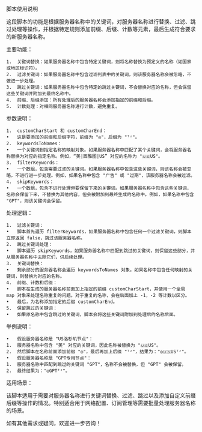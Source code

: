 脚本使用说明

这段脚本的功能是根据服务器名称中的关键词，对服务器名称进行替换、过滤、跳过处理等操作，并根据特定规则添加前缀、后缀、计数等元素，最后生成符合要求的新服务器名称。

主要功能：

	1.	关键词替换：如果服务器名称中包含特定关键词，则将名称替换为预定义的名称（如国家或地区标识符）。
	2.	过滤关键词：如果服务器名称中包含过滤列表中的关键词，则该服务器名称会被忽略，不做进一步处理。
	3.	跳过关键词：如果服务器名称中包含特定的跳过关键词，不会替换对应的名称，但会保留这些关键词并附加到最终名称中。
	4.	前缀、后缀添加：所有处理后的服务器名称会添加指定的前缀和后缀。
	5.	计数处理：对相同服务器名称进行计数，避免重复。

参数说明：

	1.	customCharStart 和 customCharEnd：
	•	这是要添加的前缀和后缀字符，前缀为 "◎"，后缀为 "ᵀᶻ"。
	2.	keywordsToNames：
	•	一个关键词到指定名称的映射对象。如果服务器名称中匹配了某个关键词，会将服务器名称替换为对应的指定名称。例如，“美|西雅图|US” 对应的名称为 "🇺🇸US"。
	3.	filterKeywords：
	•	一个数组，包含需要过滤的关键词。如果服务器名称中包含这些关键词，则该名称会被忽略，不进行进一步处理。例如，如果名称中包含 "广告" 或 "过期"，该服务器名称会被过滤。
	4.	skipKeywords：
	•	一个数组，包含不进行处理但要保留下来的关键词。如果服务器名称中包含这些关键词，名称会保留下来，不替换为其他内容，但会被附加到最终生成的名称中。例如，如果名称中包含 "GPT"，则该关键词会保留。

处理逻辑：

	1.	过滤关键词：
	•	脚本首先遍历 filterKeywords，如果服务器名称中包含任何一个过滤关键词，则脚本立即返回 false，跳过该服务器名称。
	2.	跳过关键词处理：
	•	脚本遍历 skipKeywords，如果服务器名称中匹配到跳过的关键词，则保留这些部分，并从服务器名称中去除它们，供后续处理。
	3.	关键词替换：
	•	剩余部分的服务器名称会遍历 keywordsToNames 对象。如果名称中包含任何映射的关键词，则替换为对应的名称。
	4.	前缀、计数和后缀：
	•	脚本在生成的服务器名称前面加上指定的前缀 customCharStart，并使用一个全局 map 对象来处理名称重复的问题。对于重复的名称，会在后面加上 -1，-2 等计数以区分。
	•	最后，为名称添加指定的后缀 customCharEnd。
	5.	保留跳过的关键词：
	•	如果原名称中包含跳过的关键词，脚本会将这些关键词附加到处理后的名称后面。

举例说明：

	•	假设服务器名称是 "US洛杉矶节点"：
	1.	服务器名称中包含 "美" 对应的关键词，因此名称被替换为 "🇺🇸US"。
	2.	然后脚本在名称前面添加前缀 "◎"，最后再加上后缀 "ᵀᶻ"，结果为："◎🇺🇸USᵀᶻ"。
	•	假设服务器名称是 "GPT专用节点"：
	1.	服务器名称中匹配到跳过的关键词 "GPT"，名称不会被替换，但 "GPT" 会被保留。
	2.	最终结果为："◎GPTᵀᶻ"。

适用场景：

该脚本适用于需要对服务器名称进行关键词替换、过滤、跳过以及添加自定义前缀后缀等操作的情况。特别适合用于网络配置、订阅管理等需要批量处理服务器名称的场景。

如有其他需求或疑问，欢迎进一步咨询！